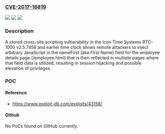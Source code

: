 ### [CVE-2017-16819](https://cve.mitre.org/cgi-bin/cvename.cgi?name=CVE-2017-16819)
![](https://img.shields.io/static/v1?label=Product&message=n%2Fa&color=blue)
![](https://img.shields.io/static/v1?label=Version&message=n%2Fa&color=blue)
![](https://img.shields.io/static/v1?label=Vulnerability&message=n%2Fa&color=brighgreen)

### Description

A stored cross-site scripting vulnerability in the Icon Time Systems RTC-1000 v2.5.7458 and earlier time clock allows remote attackers to inject arbitrary JavaScript in the nameFirst (aka First Name) field for the employee details page (/employee.html) that is then reflected in multiple pages where that field data is utilized, resulting in session hijacking and possible elevation of privileges.

### POC

#### Reference
- https://www.exploit-db.com/exploits/43158/

#### Github
No PoCs found on GitHub currently.

